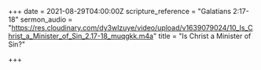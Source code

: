 +++
date = 2021-08-29T04:00:00Z
scripture_reference = "Galatians 2:17-18"
sermon_audio = "https://res.cloudinary.com/dy3wlzuye/video/upload/v1639079024/10_Is_Christ_a_Minister_of_Sin_2.17-18_muqgkk.m4a"
title = "Is Christ a Minister of Sin?"

+++
